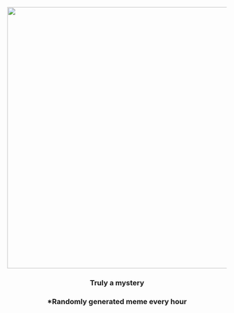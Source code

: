 <p align="center">
        <img src="https://i.redd.it/iciyzl5yhyo91.jpg" width="600" height="600">
        </p>
        <h3 align="center">Truly a mystery</h3>
        <h3 align="center">*Randomly generated meme every hour</h3>
    